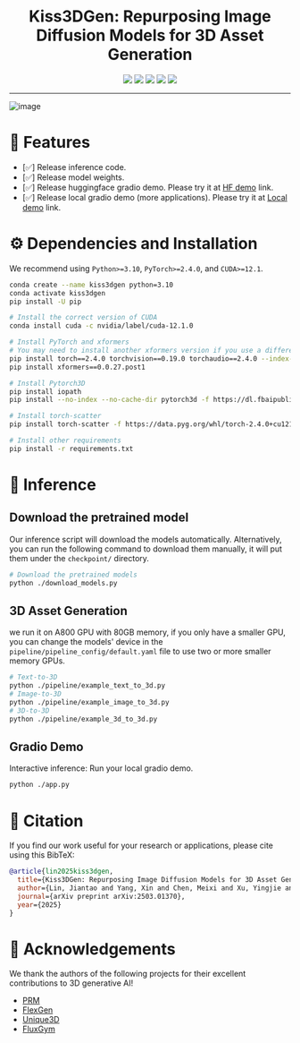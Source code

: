 

<div align="center">
  
# Kiss3DGen: Repurposing Image Diffusion Models for 3D Asset Generation

<a href="https://ltt-o.github.io/Kiss3dgen.github.io"><img src="https://img.shields.io/badge/Project_Page-Online-EA3A97"></a>
<a href="https://arxiv.org/abs/2503.01370"><img src="https://img.shields.io/badge/ArXiv-2503.01370-brightgreen"></a> 
<a href="https://huggingface.co/spaces/LTT/Kiss3DGen"><img src="https://img.shields.io/badge/%F0%9F%A4%97%20Gradio%20Demo-Huggingface-orange"></a>
<a href="https://envision-research.hkust-gz.edu.cn/kiss3dgen/" style="pointer-events: none;"><img src="https://img.shields.io/badge/%F0%9F%A4%97%20Gradio%20Demo%20(Local)-lightgrey"></a>
<a href="https://gen3d.funnycp.com/"><img src="https://img.shields.io/badge/%E5%95%86%E7%94%A8%E5%B9%B3%E5%8F%B0-%E8%B6%A3%E4%B8%B8%E4%B8%87%E7%9B%B8-blue"></a>

</div>

---
![image](assets/teaser.png)

# 🚩 Features
- [✅] Release inference code.
- [✅] Release model weights.
- [✅] Release huggingface gradio demo. Please try it at [HF demo](https://huggingface.co/spaces/LTT/Kiss3DGen) link.
- [✅] Release local gradio demo (more applications). Please try it at [Local demo](https://envision-research.hkust-gz.edu.cn/kiss3dgen/) link.


# ⚙️ Dependencies and Installation

We recommend using `Python>=3.10`, `PyTorch>=2.4.0`, and `CUDA>=12.1`.
```bash
conda create --name kiss3dgen python=3.10
conda activate kiss3dgen
pip install -U pip

# Install the correct version of CUDA
conda install cuda -c nvidia/label/cuda-12.1.0

# Install PyTorch and xformers
# You may need to install another xformers version if you use a different PyTorch version
pip install torch==2.4.0 torchvision==0.19.0 torchaudio==2.4.0 --index-url https://download.pytorch.org/whl/cu121
pip install xformers==0.0.27.post1

# Install Pytorch3D 
pip install iopath
pip install --no-index --no-cache-dir pytorch3d -f https://dl.fbaipublicfiles.com/pytorch3d/packaging/wheels/py310_cu121_pyt240/download.html

# Install torch-scatter 
pip install torch-scatter -f https://data.pyg.org/whl/torch-2.4.0+cu121.html

# Install other requirements
pip install -r requirements.txt
```

# 💫 Inference

## Download the pretrained model

Our inference script will download the models automatically. Alternatively, you can run the following command to download them manually, it will put them under the `checkpoint/` directory.
```bash
# Download the pretrained models
python ./download_models.py
```
## 3D Asset Generation
we run it on A800 GPU with 80GB memory, if you only have a smaller GPU, you can change the models' device in the `pipeline/pipeline_config/default.yaml` file to use two or more smaller memory GPUs.
```bash
# Text-to-3D
python ./pipeline/example_text_to_3d.py
# Image-to-3D
python ./pipeline/example_image_to_3d.py
# 3D-to-3D
python ./pipeline/example_3d_to_3d.py
```

## Gradio Demo
Interactive inference: Run your local gradio demo.
```bash
python ./app.py
```

# 📜 Citation
If you find our work useful for your research or applications, please cite using this BibTeX:

```BibTeX
@article{lin2025kiss3dgen,
  title={Kiss3DGen: Repurposing Image Diffusion Models for 3D Asset Generation},
  author={Lin, Jiantao and Yang, Xin and Chen, Meixi and Xu, Yingjie and Yan, Dongyu and Wu, Leyi and Xu, Xinli and Xu, Lie and Zhang, Shunsi and Chen, Ying-Cong},
  journal={arXiv preprint arXiv:2503.01370},
  year={2025}
}
```

# 🤗 Acknowledgements

We thank the authors of the following projects for their excellent contributions to 3D generative AI!

- [PRM](https://github.com/g3956/PRM)
- [FlexGen](https://xxu068.github.io/flexgen.github.io/)
- [Unique3D](https://github.com/AiuniAI/Unique3D)
- [FluxGym](https://github.com/cocktailpeanut/fluxgym)



